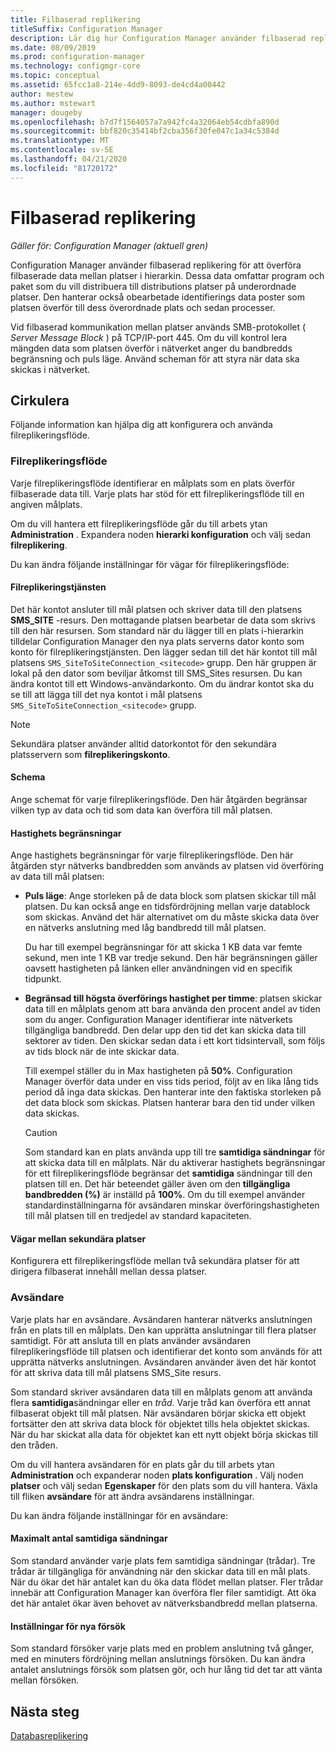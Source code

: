 ```yaml
---
title: Filbaserad replikering
titleSuffix: Configuration Manager
description: Lär dig hur Configuration Manager använder filbaserad replikering för att överföra data mellan platser i hierarkin
ms.date: 08/09/2019
ms.prod: configuration-manager
ms.technology: configmgr-core
ms.topic: conceptual
ms.assetid: 65fcc1a8-214e-4dd9-8093-de4cd4a00442
author: mestew
ms.author: mstewart
manager: dougeby
ms.openlocfilehash: b7d7f1564057a7a942fc4a32064eb54cdbfa890d
ms.sourcegitcommit: bbf820c35414bf2cba356f30fe047c1a34c5384d
ms.translationtype: MT
ms.contentlocale: sv-SE
ms.lasthandoff: 04/21/2020
ms.locfileid: "81720172"
---
```

# <a name="file-based-replication"></a>Filbaserad replikering

*Gäller för: Configuration Manager (aktuell gren)*

Configuration Manager använder filbaserad replikering för att överföra filbaserade data mellan platser i hierarkin. Dessa data omfattar program och paket som du vill distribuera till distributions platser på underordnade platser. Den hanterar också obearbetade identifierings data poster som platsen överför till dess överordnade plats och sedan processer.  

Vid filbaserad kommunikation mellan platser används SMB-protokollet ( *Server Message Block* ) på TCP/IP-port 445. Om du vill kontrol lera mängden data som platsen överför i nätverket anger du bandbredds begränsning och puls läge. Använd scheman för att styra när data ska skickas i nätverket.  

## <a name="routes"></a><a name="bkmk_routes"></a>Cirkulera

Följande information kan hjälpa dig att konfigurera och använda filreplikeringsflöde.  

### <a name="file-replication-route"></a>Filreplikeringsflöde

Varje filreplikeringsflöde identifierar en målplats som en plats överför filbaserade data till. Varje plats har stöd för ett filreplikeringsflöde till en angiven målplats.  

Om du vill hantera ett filreplikeringsflöde går du till arbets ytan **Administration** . Expandera noden **hierarki konfiguration** och välj sedan **filreplikering**.  

Du kan ändra följande inställningar för vägar för filreplikeringsflöde:  

#### <a name="file-replication-account"></a>Filreplikeringstjänsten

Det här kontot ansluter till mål platsen och skriver data till den platsens **SMS_SITE** -resurs. Den mottagande platsen bearbetar de data som skrivs till den här resursen. Som standard när du lägger till en plats i-hierarkin tilldelar Configuration Manager den nya plats serverns dator konto som konto för filreplikeringstjänsten. Den lägger sedan till det här kontot till mål platsens `SMS_SiteToSiteConnection_<sitecode>` grupp. Den här gruppen är lokal på den dator som beviljar åtkomst till SMS_Sites resursen. Du kan ändra kontot till ett Windows-användarkonto. Om du ändrar kontot ska du se till att lägga till det nya kontot i mål platsens `SMS_SiteToSiteConnection_<sitecode>` grupp.  

> [!NOTE]  
> Sekundära platser använder alltid datorkontot för den sekundära platsservern som **filreplikeringskonto**.  

#### <a name="schedule"></a>Schema

Ange schemat för varje filreplikeringsflöde. Den här åtgärden begränsar vilken typ av data och tid som data kan överföra till mål platsen.  

#### <a name="rate-limits"></a>Hastighets begränsningar

Ange hastighets begränsningar för varje filreplikeringsflöde. Den här åtgärden styr nätverks bandbredden som används av platsen vid överföring av data till mål platsen:  

- **Puls läge**: Ange storleken på de data block som platsen skickar till mål platsen. Du kan också ange en tidsfördröjning mellan varje datablock som skickas. Använd det här alternativet om du måste skicka data över en nätverks anslutning med låg bandbredd till mål platsen.

    Du har till exempel begränsningar för att skicka 1 KB data var femte sekund, men inte 1 KB var tredje sekund. Den här begränsningen gäller oavsett hastigheten på länken eller användningen vid en specifik tidpunkt.

- **Begränsad till högsta överförings hastighet per timme**: platsen skickar data till en målplats genom att bara använda den procent andel av tiden som du anger. Configuration Manager identifierar inte nätverkets tillgängliga bandbredd. Den delar upp den tid det kan skicka data till sektorer av tiden. Den skickar sedan data i ett kort tidsintervall, som följs av tids block när de inte skickar data.

    Till exempel ställer du in Max hastigheten på **50%**. Configuration Manager överför data under en viss tids period, följt av en lika lång tids period då inga data skickas. Den hanterar inte den faktiska storleken på det data block som skickas. Platsen hanterar bara den tid under vilken data skickas.  

    > [!CAUTION]  
    > Som standard kan en plats använda upp till tre **samtidiga sändningar** för att skicka data till en målplats. När du aktiverar hastighets begränsningar för ett filreplikeringsflöde begränsar det **samtidiga** sändningar till den platsen till en. Det här beteendet gäller även om den **tillgängliga bandbredden (%)** är inställd på **100%**. Om du till exempel använder standardinställningarna för avsändaren minskar överföringshastigheten till mål platsen till en tredjedel av standard kapaciteten.  

#### <a name="routes-between-secondary-sites"></a>Vägar mellan sekundära platser

Konfigurera ett filreplikeringsflöde mellan två sekundära platser för att dirigera filbaserat innehåll mellan dessa platser.  


### <a name="sender"></a>Avsändare

Varje plats har en avsändare. Avsändaren hanterar nätverks anslutningen från en plats till en målplats. Den kan upprätta anslutningar till flera platser samtidigt. För att ansluta till en plats använder avsändaren filreplikeringsflöde till platsen och identifierar det konto som används för att upprätta nätverks anslutningen. Avsändaren använder även det här kontot för att skriva data till mål platsens SMS_Site resurs.  

Som standard skriver avsändaren data till en målplats genom att använda flera **samtidiga**sändningar eller en *tråd*. Varje tråd kan överföra ett annat filbaserat objekt till mål platsen. När avsändaren börjar skicka ett objekt fortsätter den att skriva data block för objektet tills hela objektet skickas. När du har skickat alla data för objektet kan ett nytt objekt börja skickas till den tråden.  

Om du vill hantera avsändaren för en plats går du till arbets ytan **Administration** och expanderar noden **plats konfiguration** . Välj noden **platser** och välj sedan **Egenskaper** för den plats som du vill hantera. Växla till fliken **avsändare** för att ändra avsändarens inställningar.  

Du kan ändra följande inställningar för en avsändare:  

#### <a name="maximum-concurrent-sendings"></a>Maximalt antal samtidiga sändningar

Som standard använder varje plats fem samtidiga sändningar (trådar). Tre trådar är tillgängliga för användning när den skickar data till en mål plats. När du ökar det här antalet kan du öka data flödet mellan platser. Fler trådar innebär att Configuration Manager kan överföra fler filer samtidigt. Att öka det här antalet ökar även behovet av nätverksbandbredd mellan platserna.  

#### <a name="retry-settings"></a>Inställningar för nya försök

Som standard försöker varje plats med en problem anslutning två gånger, med en minuters fördröjning mellan anslutnings försöken. Du kan ändra antalet anslutnings försök som platsen gör, och hur lång tid det tar att vänta mellan försöken.  


## <a name="next-steps"></a>Nästa steg

[Databasreplikering](database-replication.md)
